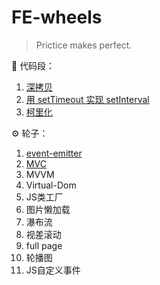 # FE-wheels

> Prictice makes perfect.

🔩 代码段：

1. [深拷贝](./src/deepClone.md)
2. [用 setTimeout 实现 setInterval](./src/setInterval.md)
3. [柯里化](./src/curry.md)


⚙️ 轮子：

1. [event-emitter](./event-emitter/)
2. [MVC](./src/MVC)
3. MVVM
4. Virtual-Dom
5. JS类工厂
5. 图片懒加载
6. 瀑布流
7. 视差滚动
8. full page
9. 轮播图
10. JS自定义事件